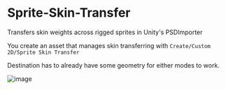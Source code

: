 # Sprite-Skin-Transfer
Transfers skin weights across rigged sprites in Unity's PSDImporter

You create an asset that manages skin transferring with `Create/Custom 2D/Sprite Skin Transfer`

Destination has to already have some geometry for either modes to work.

![image](https://user-images.githubusercontent.com/45214197/115930019-0c5f9e80-a489-11eb-8c80-b648f7ee060a.png)
